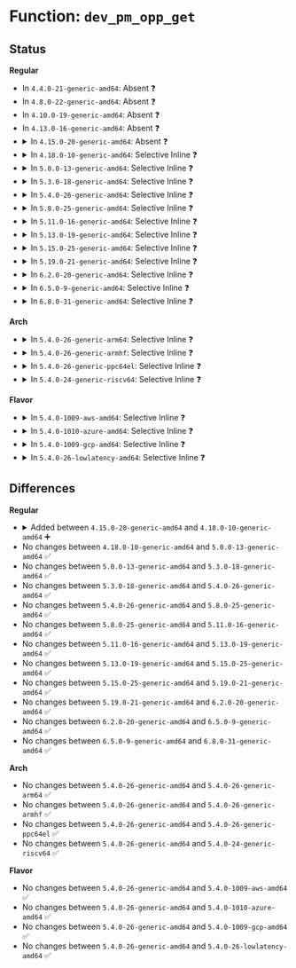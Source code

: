 # Function: <code>dev_pm_opp_get</code>

## Status
<b>Regular</b>
<ul>
<li>
In <code>4.4.0-21-generic-amd64</code>: Absent ❓
</li>
<li>
In <code>4.8.0-22-generic-amd64</code>: Absent ❓
</li>
<li>
In <code>4.10.0-19-generic-amd64</code>: Absent ❓
</li>
<li>
In <code>4.13.0-16-generic-amd64</code>: Absent ❓
</li>
<li>
<details>
<summary>In <code>4.15.0-20-generic-amd64</code>: Absent ❓</summary>

```json
{
  "name": "dev_pm_opp_get",
  "collision_type": "Unique Static",
  "inline_type": "Full",
  "funcs": [
    {
      "addr": 18446744071587057224,
      "name": "dev_pm_opp_get",
      "external": false,
      "loc": "drivers/opp/core.c:916",
      "file": "drivers/opp/core.c",
      "inline": "not declared, inlined",
      "caller_inline": [
        "drivers/opp/core.c:_opp_set_availability",
        "drivers/opp/core.c:_find_freq_ceil",
        "drivers/opp/core.c:dev_pm_opp_find_freq_exact"
      ],
      "caller_func": []
    }
  ],
  "symbols": []
}
```
</details>
</li>
<li>
<details>
<summary>In <code>4.18.0-10-generic-amd64</code>: Selective Inline ❓</summary>

```c
void dev_pm_opp_get(struct dev_pm_opp * opp)
```

```json
{
  "name": "dev_pm_opp_get",
  "collision_type": "Unique Global",
  "inline_type": "Selective",
  "funcs": [
    {
      "addr": 18446744071587355640,
      "name": "dev_pm_opp_get",
      "external": true,
      "loc": "drivers/opp/core.c:923",
      "file": "drivers/opp/core.c",
      "inline": "not declared, inlined",
      "caller_inline": [
        "drivers/opp/core.c:_opp_set_availability",
        "drivers/opp/core.c:_find_freq_ceil",
        "drivers/opp/core.c:dev_pm_opp_find_freq_exact"
      ],
      "caller_func": []
    }
  ],
  "symbols": [
    {
      "addr": 18446744071587357584,
      "name": "dev_pm_opp_get",
      "section": ".text",
      "bind": "STB_GLOBAL",
      "size": 21
    }
  ]
}
```
</details>
</li>
<li>
<details>
<summary>In <code>5.0.0-13-generic-amd64</code>: Selective Inline ❓</summary>

```c
void dev_pm_opp_get(struct dev_pm_opp * opp)
```

```json
{
  "name": "dev_pm_opp_get",
  "collision_type": "Unique Global",
  "inline_type": "Selective",
  "funcs": [
    {
      "addr": 18446744071587535080,
      "name": "dev_pm_opp_get",
      "external": true,
      "loc": "drivers/opp/core.c:1022",
      "file": "drivers/opp/core.c",
      "inline": "not declared, inlined",
      "caller_inline": [
        "drivers/opp/core.c:_opp_set_availability",
        "drivers/opp/core.c:_find_freq_ceil",
        "drivers/opp/core.c:dev_pm_opp_find_freq_exact"
      ],
      "caller_func": []
    }
  ],
  "symbols": [
    {
      "addr": 18446744071587537312,
      "name": "dev_pm_opp_get",
      "section": ".text",
      "bind": "STB_GLOBAL",
      "size": 21
    }
  ]
}
```
</details>
</li>
<li>
<details>
<summary>In <code>5.3.0-18-generic-amd64</code>: Selective Inline ❓</summary>

```c
void dev_pm_opp_get(struct dev_pm_opp * opp)
```

```json
{
  "name": "dev_pm_opp_get",
  "collision_type": "Unique Global",
  "inline_type": "Selective",
  "funcs": [
    {
      "addr": 18446744071587809013,
      "name": "dev_pm_opp_get",
      "external": true,
      "loc": "drivers/opp/core.c:1096",
      "file": "drivers/opp/core.c",
      "inline": "not declared, inlined",
      "caller_inline": [
        "drivers/opp/core.c:_opp_set_availability",
        "drivers/opp/core.c:dev_pm_opp_find_freq_floor",
        "drivers/opp/core.c:_find_freq_ceil",
        "drivers/opp/core.c:dev_pm_opp_find_freq_exact"
      ],
      "caller_func": []
    }
  ],
  "symbols": [
    {
      "addr": 18446744071587811344,
      "name": "dev_pm_opp_get",
      "section": ".text",
      "bind": "STB_GLOBAL",
      "size": 21
    }
  ]
}
```
</details>
</li>
<li>
<details>
<summary>In <code>5.4.0-26-generic-amd64</code>: Selective Inline ❓</summary>

```c
void dev_pm_opp_get(struct dev_pm_opp * opp)
```

```json
{
  "name": "dev_pm_opp_get",
  "collision_type": "Unique Global",
  "inline_type": "Selective",
  "funcs": [
    {
      "addr": 18446744071588014181,
      "name": "dev_pm_opp_get",
      "external": true,
      "loc": "drivers/opp/core.c:1145",
      "file": "drivers/opp/core.c",
      "inline": "not declared, inlined",
      "caller_inline": [
        "drivers/opp/core.c:_opp_set_availability",
        "drivers/opp/core.c:dev_pm_opp_find_freq_floor",
        "drivers/opp/core.c:_find_freq_ceil",
        "drivers/opp/core.c:dev_pm_opp_find_level_exact",
        "drivers/opp/core.c:dev_pm_opp_find_freq_exact"
      ],
      "caller_func": []
    }
  ],
  "symbols": [
    {
      "addr": 18446744071588016720,
      "name": "dev_pm_opp_get",
      "section": ".text",
      "bind": "STB_GLOBAL",
      "size": 21
    }
  ]
}
```
</details>
</li>
<li>
<details>
<summary>In <code>5.8.0-25-generic-amd64</code>: Selective Inline ❓</summary>

```c
void dev_pm_opp_get(struct dev_pm_opp * opp)
```

```json
{
  "name": "dev_pm_opp_get",
  "collision_type": "Unique Global",
  "inline_type": "Selective",
  "funcs": [
    {
      "addr": 18446744071588876191,
      "name": "dev_pm_opp_get",
      "external": true,
      "loc": "drivers/opp/core.c:1208",
      "file": "drivers/opp/core.c",
      "inline": "not declared, inlined",
      "caller_inline": [
        "drivers/opp/core.c:dev_pm_opp_adjust_voltage",
        "drivers/opp/core.c:_opp_set_availability",
        "drivers/opp/core.c:dev_pm_opp_find_freq_ceil_by_volt",
        "drivers/opp/core.c:dev_pm_opp_find_freq_floor",
        "drivers/opp/core.c:_find_freq_ceil",
        "drivers/opp/core.c:dev_pm_opp_find_level_exact",
        "drivers/opp/core.c:dev_pm_opp_find_freq_exact"
      ],
      "caller_func": []
    }
  ],
  "symbols": [
    {
      "addr": 18446744071588874384,
      "name": "dev_pm_opp_get",
      "section": ".text",
      "bind": "STB_GLOBAL",
      "size": 66
    }
  ]
}
```
</details>
</li>
<li>
<details>
<summary>In <code>5.11.0-16-generic-amd64</code>: Selective Inline ❓</summary>

```c
void dev_pm_opp_get(struct dev_pm_opp * opp)
```

```json
{
  "name": "dev_pm_opp_get",
  "collision_type": "Unique Global",
  "inline_type": "Selective",
  "funcs": [
    {
      "addr": 18446744071588884879,
      "name": "dev_pm_opp_get",
      "external": true,
      "loc": "drivers/opp/core.c:1277",
      "file": "drivers/opp/core.c",
      "inline": "not declared, inlined",
      "caller_inline": [
        "drivers/opp/core.c:dev_pm_opp_adjust_voltage",
        "drivers/opp/core.c:_opp_set_availability",
        "drivers/opp/core.c:dev_pm_opp_find_freq_ceil_by_volt",
        "drivers/opp/core.c:dev_pm_opp_find_freq_floor",
        "drivers/opp/core.c:_find_freq_ceil",
        "drivers/opp/core.c:dev_pm_opp_find_level_exact",
        "drivers/opp/core.c:dev_pm_opp_find_freq_exact"
      ],
      "caller_func": []
    }
  ],
  "symbols": [
    {
      "addr": 18446744071588890320,
      "name": "dev_pm_opp_get",
      "section": ".text",
      "bind": "STB_GLOBAL",
      "size": 66
    }
  ]
}
```
</details>
</li>
<li>
<details>
<summary>In <code>5.13.0-19-generic-amd64</code>: Selective Inline ❓</summary>

```c
void dev_pm_opp_get(struct dev_pm_opp * opp)
```

```json
{
  "name": "dev_pm_opp_get",
  "collision_type": "Unique Global",
  "inline_type": "Selective",
  "funcs": [
    {
      "addr": 18446744071588772479,
      "name": "dev_pm_opp_get",
      "external": true,
      "loc": "drivers/opp/core.c:1434",
      "file": "drivers/opp/core.c",
      "inline": "not declared, inlined",
      "caller_inline": [
        "drivers/opp/core.c:dev_pm_opp_adjust_voltage",
        "drivers/opp/core.c:_opp_set_availability",
        "drivers/opp/core.c:dev_pm_opp_xlate_required_opp",
        "drivers/opp/core.c:_set_opp",
        "drivers/opp/core.c:_set_opp",
        "drivers/opp/core.c:dev_pm_opp_find_freq_ceil_by_volt",
        "drivers/opp/core.c:dev_pm_opp_find_freq_floor",
        "drivers/opp/core.c:_find_freq_ceil",
        "drivers/opp/core.c:dev_pm_opp_find_level_ceil",
        "drivers/opp/core.c:dev_pm_opp_find_level_exact",
        "drivers/opp/core.c:dev_pm_opp_find_freq_exact"
      ],
      "caller_func": []
    }
  ],
  "symbols": [
    {
      "addr": 18446744071588777232,
      "name": "dev_pm_opp_get",
      "section": ".text",
      "bind": "STB_GLOBAL",
      "size": 66
    }
  ]
}
```
</details>
</li>
<li>
<details>
<summary>In <code>5.15.0-25-generic-amd64</code>: Selective Inline ❓</summary>

```c
void dev_pm_opp_get(struct dev_pm_opp * opp)
```

```json
{
  "name": "dev_pm_opp_get",
  "collision_type": "Unique Global",
  "inline_type": "Selective",
  "funcs": [
    {
      "addr": 18446744071589464447,
      "name": "dev_pm_opp_get",
      "external": true,
      "loc": "drivers/opp/core.c:1444",
      "file": "drivers/opp/core.c",
      "inline": "not declared, inlined",
      "caller_inline": [
        "drivers/opp/core.c:dev_pm_opp_adjust_voltage",
        "drivers/opp/core.c:_opp_set_availability",
        "drivers/opp/core.c:dev_pm_opp_xlate_required_opp",
        "drivers/opp/core.c:_set_opp",
        "drivers/opp/core.c:_set_opp",
        "drivers/opp/core.c:dev_pm_opp_find_freq_ceil_by_volt",
        "drivers/opp/core.c:dev_pm_opp_find_freq_floor",
        "drivers/opp/core.c:_find_freq_ceil",
        "drivers/opp/core.c:dev_pm_opp_find_level_ceil",
        "drivers/opp/core.c:dev_pm_opp_find_level_exact",
        "drivers/opp/core.c:dev_pm_opp_find_freq_exact"
      ],
      "caller_func": []
    }
  ],
  "symbols": [
    {
      "addr": 18446744071589469328,
      "name": "dev_pm_opp_get",
      "section": ".text",
      "bind": "STB_GLOBAL",
      "size": 66
    }
  ]
}
```
</details>
</li>
<li>
<details>
<summary>In <code>5.19.0-21-generic-amd64</code>: Selective Inline ❓</summary>

```c
void dev_pm_opp_get(struct dev_pm_opp * opp)
```

```json
{
  "name": "dev_pm_opp_get",
  "collision_type": "Unique Global",
  "inline_type": "Selective",
  "funcs": [
    {
      "addr": 18446744071590942147,
      "name": "dev_pm_opp_get",
      "external": true,
      "loc": "drivers/opp/core.c:1589",
      "file": "drivers/opp/core.c",
      "inline": "not declared, inlined",
      "caller_inline": [
        "drivers/opp/core.c:dev_pm_opp_adjust_voltage",
        "drivers/opp/core.c:_opp_set_availability",
        "drivers/opp/core.c:dev_pm_opp_xlate_required_opp",
        "drivers/opp/core.c:_set_opp",
        "drivers/opp/core.c:_set_opp",
        "drivers/opp/core.c:dev_pm_opp_find_bw_floor",
        "drivers/opp/core.c:dev_pm_opp_find_bw_ceil",
        "drivers/opp/core.c:dev_pm_opp_find_level_ceil",
        "drivers/opp/core.c:dev_pm_opp_find_level_exact",
        "drivers/opp/core.c:dev_pm_opp_find_freq_ceil_by_volt",
        "drivers/opp/core.c:dev_pm_opp_find_freq_floor",
        "drivers/opp/core.c:_find_freq_ceil",
        "drivers/opp/core.c:dev_pm_opp_find_freq_exact"
      ],
      "caller_func": []
    }
  ],
  "symbols": [
    {
      "addr": 18446744071590948112,
      "name": "dev_pm_opp_get",
      "section": ".text",
      "bind": "STB_GLOBAL",
      "size": 108
    }
  ]
}
```
</details>
</li>
<li>
<details>
<summary>In <code>6.2.0-20-generic-amd64</code>: Selective Inline ❓</summary>

```c
void dev_pm_opp_get(struct dev_pm_opp * opp)
```

```json
{
  "name": "dev_pm_opp_get",
  "collision_type": "Unique Global",
  "inline_type": "Selective",
  "funcs": [
    {
      "addr": 18446744071592644051,
      "name": "dev_pm_opp_get",
      "external": true,
      "loc": "drivers/opp/core.c:1561",
      "file": "drivers/opp/core.c",
      "inline": "not declared, inlined",
      "caller_inline": [
        "drivers/opp/core.c:dev_pm_opp_adjust_voltage",
        "drivers/opp/core.c:_opp_set_availability",
        "drivers/opp/core.c:dev_pm_opp_xlate_required_opp",
        "drivers/opp/core.c:_set_opp",
        "drivers/opp/core.c:_set_opp",
        "drivers/opp/core.c:_opp_table_find_key"
      ],
      "caller_func": []
    }
  ],
  "symbols": [
    {
      "addr": 18446744071592649328,
      "name": "dev_pm_opp_get",
      "section": ".text",
      "bind": "STB_GLOBAL",
      "size": 108
    }
  ]
}
```
</details>
</li>
<li>
<details>
<summary>In <code>6.5.0-9-generic-amd64</code>: Selective Inline ❓</summary>

```c
void dev_pm_opp_get(struct dev_pm_opp * opp)
```

```json
{
  "name": "dev_pm_opp_get",
  "collision_type": "Unique Global",
  "inline_type": "Selective",
  "funcs": [
    {
      "addr": 18446744071593074547,
      "name": "dev_pm_opp_get",
      "external": true,
      "loc": "drivers/opp/core.c:1569",
      "file": "drivers/opp/core.c",
      "inline": "not declared, inlined",
      "caller_inline": [
        "drivers/opp/core.c:dev_pm_opp_adjust_voltage",
        "drivers/opp/core.c:_opp_set_availability",
        "drivers/opp/core.c:dev_pm_opp_xlate_required_opp",
        "drivers/opp/core.c:_set_opp",
        "drivers/opp/core.c:_set_opp",
        "drivers/opp/core.c:_opp_table_find_key"
      ],
      "caller_func": []
    }
  ],
  "symbols": [
    {
      "addr": 18446744071593079904,
      "name": "dev_pm_opp_get",
      "section": ".text",
      "bind": "STB_GLOBAL",
      "size": 108
    }
  ]
}
```
</details>
</li>
<li>
<details>
<summary>In <code>6.8.0-31-generic-amd64</code>: Selective Inline ❓</summary>

```c
void dev_pm_opp_get(struct dev_pm_opp * opp)
```

```json
{
  "name": "dev_pm_opp_get",
  "collision_type": "Unique Global",
  "inline_type": "Selective",
  "funcs": [
    {
      "addr": 18446744071593826467,
      "name": "dev_pm_opp_get",
      "external": true,
      "loc": "drivers/opp/core.c:1679",
      "file": "drivers/opp/core.c",
      "inline": "not declared, inlined",
      "caller_inline": [
        "drivers/opp/core.c:dev_pm_opp_adjust_voltage",
        "drivers/opp/core.c:_opp_set_availability",
        "drivers/opp/core.c:dev_pm_opp_xlate_required_opp",
        "drivers/opp/core.c:_set_opp",
        "drivers/opp/core.c:_set_opp",
        "drivers/opp/core.c:_opp_table_find_key"
      ],
      "caller_func": []
    }
  ],
  "symbols": [
    {
      "addr": 18446744071593832112,
      "name": "dev_pm_opp_get",
      "section": ".text",
      "bind": "STB_GLOBAL",
      "size": 108
    }
  ]
}
```
</details>
</li>
</ul>
<b>Arch</b>
<ul>
<li>
<details>
<summary>In <code>5.4.0-26-generic-arm64</code>: Selective Inline ❓</summary>

```c
void dev_pm_opp_get(struct dev_pm_opp * opp)
```

```json
{
  "name": "dev_pm_opp_get",
  "collision_type": "Unique Global",
  "inline_type": "Selective",
  "funcs": [
    {
      "addr": 18446603336501270844,
      "name": "dev_pm_opp_get",
      "external": true,
      "loc": "drivers/opp/core.c:1145",
      "file": "drivers/opp/core.c",
      "inline": "not declared, inlined",
      "caller_inline": [
        "drivers/opp/core.c:_opp_set_availability",
        "drivers/opp/core.c:dev_pm_opp_find_freq_floor",
        "drivers/opp/core.c:_find_freq_ceil",
        "drivers/opp/core.c:dev_pm_opp_find_level_exact",
        "drivers/opp/core.c:dev_pm_opp_find_freq_exact"
      ],
      "caller_func": [
        "drivers/opp/of.c:_find_opp_of_np"
      ]
    }
  ],
  "symbols": [
    {
      "addr": 18446603336501273928,
      "name": "dev_pm_opp_get",
      "section": ".text",
      "bind": "STB_GLOBAL",
      "size": 44
    }
  ]
}
```
</details>
</li>
<li>
<details>
<summary>In <code>5.4.0-26-generic-armhf</code>: Selective Inline ❓</summary>

```c
void dev_pm_opp_get(struct dev_pm_opp * opp)
```

```json
{
  "name": "dev_pm_opp_get",
  "collision_type": "Unique Global",
  "inline_type": "Selective",
  "funcs": [
    {
      "addr": 3233760864,
      "name": "dev_pm_opp_get",
      "external": true,
      "loc": "drivers/opp/core.c:1145",
      "file": "drivers/opp/core.c",
      "inline": "not declared, inlined",
      "caller_inline": [
        "drivers/opp/core.c:_opp_set_availability",
        "drivers/opp/core.c:dev_pm_opp_find_freq_floor",
        "drivers/opp/core.c:_find_freq_ceil",
        "drivers/opp/core.c:dev_pm_opp_find_level_exact",
        "drivers/opp/core.c:dev_pm_opp_find_freq_exact"
      ],
      "caller_func": [
        "drivers/opp/of.c:_find_opp_of_np"
      ]
    }
  ],
  "symbols": [
    {
      "addr": 3233763600,
      "name": "dev_pm_opp_get",
      "section": ".text",
      "bind": "STB_GLOBAL",
      "size": 32
    }
  ]
}
```
</details>
</li>
<li>
<details>
<summary>In <code>5.4.0-26-generic-ppc64el</code>: Selective Inline ❓</summary>

```c
void dev_pm_opp_get(struct dev_pm_opp * opp)
```

```json
{
  "name": "dev_pm_opp_get",
  "collision_type": "Unique Global",
  "inline_type": "Selective",
  "funcs": [
    {
      "addr": 13835058055294792648,
      "name": "dev_pm_opp_get",
      "external": true,
      "loc": "drivers/opp/core.c:1145",
      "file": "drivers/opp/core.c",
      "inline": "not declared, inlined",
      "caller_inline": [
        "drivers/opp/core.c:_opp_set_availability",
        "drivers/opp/core.c:dev_pm_opp_find_freq_floor",
        "drivers/opp/core.c:_find_freq_ceil",
        "drivers/opp/core.c:dev_pm_opp_find_level_exact",
        "drivers/opp/core.c:dev_pm_opp_find_freq_exact"
      ],
      "caller_func": [
        "drivers/opp/of.c:_find_opp_of_np"
      ]
    }
  ],
  "symbols": [
    {
      "addr": 13835058055294796432,
      "name": "dev_pm_opp_get",
      "section": ".text",
      "bind": "STB_GLOBAL",
      "size": 32
    }
  ]
}
```
</details>
</li>
<li>
<details>
<summary>In <code>5.4.0-24-generic-riscv64</code>: Selective Inline ❓</summary>

```c
void dev_pm_opp_get(struct dev_pm_opp * opp)
```

```json
{
  "name": "dev_pm_opp_get",
  "collision_type": "Unique Global",
  "inline_type": "Selective",
  "funcs": [
    {
      "addr": 18446743936277946936,
      "name": "dev_pm_opp_get",
      "external": true,
      "loc": "drivers/opp/core.c:1145",
      "file": "drivers/opp/core.c",
      "inline": "not declared, inlined",
      "caller_inline": [
        "drivers/opp/core.c:_opp_set_availability",
        "drivers/opp/core.c:dev_pm_opp_find_freq_floor",
        "drivers/opp/core.c:_find_freq_ceil",
        "drivers/opp/core.c:dev_pm_opp_find_level_exact",
        "drivers/opp/core.c:dev_pm_opp_find_freq_exact"
      ],
      "caller_func": [
        "drivers/opp/of.c:_find_opp_of_np"
      ]
    }
  ],
  "symbols": [
    {
      "addr": 18446743936277949566,
      "name": "dev_pm_opp_get",
      "section": ".text",
      "bind": "STB_GLOBAL",
      "size": 42
    }
  ]
}
```
</details>
</li>
</ul>
<b>Flavor</b>
<ul>
<li>
<details>
<summary>In <code>5.4.0-1009-aws-amd64</code>: Selective Inline ❓</summary>

```c
void dev_pm_opp_get(struct dev_pm_opp * opp)
```

```json
{
  "name": "dev_pm_opp_get",
  "collision_type": "Unique Global",
  "inline_type": "Selective",
  "funcs": [
    {
      "addr": 18446744071587639173,
      "name": "dev_pm_opp_get",
      "external": true,
      "loc": "drivers/opp/core.c:1145",
      "file": "drivers/opp/core.c",
      "inline": "not declared, inlined",
      "caller_inline": [
        "drivers/opp/core.c:_opp_set_availability",
        "drivers/opp/core.c:dev_pm_opp_find_freq_floor",
        "drivers/opp/core.c:_find_freq_ceil",
        "drivers/opp/core.c:dev_pm_opp_find_level_exact",
        "drivers/opp/core.c:dev_pm_opp_find_freq_exact"
      ],
      "caller_func": []
    }
  ],
  "symbols": [
    {
      "addr": 18446744071587641712,
      "name": "dev_pm_opp_get",
      "section": ".text",
      "bind": "STB_GLOBAL",
      "size": 21
    }
  ]
}
```
</details>
</li>
<li>
<details>
<summary>In <code>5.4.0-1010-azure-amd64</code>: Selective Inline ❓</summary>

```c
void dev_pm_opp_get(struct dev_pm_opp * opp)
```

```json
{
  "name": "dev_pm_opp_get",
  "collision_type": "Unique Global",
  "inline_type": "Selective",
  "funcs": [
    {
      "addr": 18446744071587413045,
      "name": "dev_pm_opp_get",
      "external": true,
      "loc": "drivers/opp/core.c:1145",
      "file": "drivers/opp/core.c",
      "inline": "not declared, inlined",
      "caller_inline": [
        "drivers/opp/core.c:_opp_set_availability",
        "drivers/opp/core.c:dev_pm_opp_find_freq_floor",
        "drivers/opp/core.c:_find_freq_ceil",
        "drivers/opp/core.c:dev_pm_opp_find_level_exact",
        "drivers/opp/core.c:dev_pm_opp_find_freq_exact"
      ],
      "caller_func": []
    }
  ],
  "symbols": [
    {
      "addr": 18446744071587415584,
      "name": "dev_pm_opp_get",
      "section": ".text",
      "bind": "STB_GLOBAL",
      "size": 21
    }
  ]
}
```
</details>
</li>
<li>
<details>
<summary>In <code>5.4.0-1009-gcp-amd64</code>: Selective Inline ❓</summary>

```c
void dev_pm_opp_get(struct dev_pm_opp * opp)
```

```json
{
  "name": "dev_pm_opp_get",
  "collision_type": "Unique Global",
  "inline_type": "Selective",
  "funcs": [
    {
      "addr": 18446744071587970325,
      "name": "dev_pm_opp_get",
      "external": true,
      "loc": "drivers/opp/core.c:1145",
      "file": "drivers/opp/core.c",
      "inline": "not declared, inlined",
      "caller_inline": [
        "drivers/opp/core.c:_opp_set_availability",
        "drivers/opp/core.c:dev_pm_opp_find_freq_floor",
        "drivers/opp/core.c:_find_freq_ceil",
        "drivers/opp/core.c:dev_pm_opp_find_level_exact",
        "drivers/opp/core.c:dev_pm_opp_find_freq_exact"
      ],
      "caller_func": []
    }
  ],
  "symbols": [
    {
      "addr": 18446744071587972864,
      "name": "dev_pm_opp_get",
      "section": ".text",
      "bind": "STB_GLOBAL",
      "size": 21
    }
  ]
}
```
</details>
</li>
<li>
<details>
<summary>In <code>5.4.0-26-lowlatency-amd64</code>: Selective Inline ❓</summary>

```c
void dev_pm_opp_get(struct dev_pm_opp * opp)
```

```json
{
  "name": "dev_pm_opp_get",
  "collision_type": "Unique Global",
  "inline_type": "Selective",
  "funcs": [
    {
      "addr": 18446744071588085701,
      "name": "dev_pm_opp_get",
      "external": true,
      "loc": "drivers/opp/core.c:1145",
      "file": "drivers/opp/core.c",
      "inline": "not declared, inlined",
      "caller_inline": [
        "drivers/opp/core.c:_opp_set_availability",
        "drivers/opp/core.c:dev_pm_opp_find_freq_floor",
        "drivers/opp/core.c:_find_freq_ceil",
        "drivers/opp/core.c:dev_pm_opp_find_level_exact",
        "drivers/opp/core.c:dev_pm_opp_find_freq_exact"
      ],
      "caller_func": []
    }
  ],
  "symbols": [
    {
      "addr": 18446744071588088240,
      "name": "dev_pm_opp_get",
      "section": ".text",
      "bind": "STB_GLOBAL",
      "size": 21
    }
  ]
}
```
</details>
</li>
</ul>

## Differences
<b>Regular</b>
<ul>
<li>
<details>
<summary>Added between <code>4.15.0-20-generic-amd64</code> and <code>4.18.0-10-generic-amd64</code> ➕</summary>

```c
void dev_pm_opp_get(struct dev_pm_opp * opp)
```
</details>
</li>
<li>
No changes between <code>4.18.0-10-generic-amd64</code> and <code>5.0.0-13-generic-amd64</code> ✅
</li>
<li>
No changes between <code>5.0.0-13-generic-amd64</code> and <code>5.3.0-18-generic-amd64</code> ✅
</li>
<li>
No changes between <code>5.3.0-18-generic-amd64</code> and <code>5.4.0-26-generic-amd64</code> ✅
</li>
<li>
No changes between <code>5.4.0-26-generic-amd64</code> and <code>5.8.0-25-generic-amd64</code> ✅
</li>
<li>
No changes between <code>5.8.0-25-generic-amd64</code> and <code>5.11.0-16-generic-amd64</code> ✅
</li>
<li>
No changes between <code>5.11.0-16-generic-amd64</code> and <code>5.13.0-19-generic-amd64</code> ✅
</li>
<li>
No changes between <code>5.13.0-19-generic-amd64</code> and <code>5.15.0-25-generic-amd64</code> ✅
</li>
<li>
No changes between <code>5.15.0-25-generic-amd64</code> and <code>5.19.0-21-generic-amd64</code> ✅
</li>
<li>
No changes between <code>5.19.0-21-generic-amd64</code> and <code>6.2.0-20-generic-amd64</code> ✅
</li>
<li>
No changes between <code>6.2.0-20-generic-amd64</code> and <code>6.5.0-9-generic-amd64</code> ✅
</li>
<li>
No changes between <code>6.5.0-9-generic-amd64</code> and <code>6.8.0-31-generic-amd64</code> ✅
</li>
</ul>
<b>Arch</b>
<ul>
<li>
No changes between <code>5.4.0-26-generic-amd64</code> and <code>5.4.0-26-generic-arm64</code> ✅
</li>
<li>
No changes between <code>5.4.0-26-generic-amd64</code> and <code>5.4.0-26-generic-armhf</code> ✅
</li>
<li>
No changes between <code>5.4.0-26-generic-amd64</code> and <code>5.4.0-26-generic-ppc64el</code> ✅
</li>
<li>
No changes between <code>5.4.0-26-generic-amd64</code> and <code>5.4.0-24-generic-riscv64</code> ✅
</li>
</ul>
<b>Flavor</b>
<ul>
<li>
No changes between <code>5.4.0-26-generic-amd64</code> and <code>5.4.0-1009-aws-amd64</code> ✅
</li>
<li>
No changes between <code>5.4.0-26-generic-amd64</code> and <code>5.4.0-1010-azure-amd64</code> ✅
</li>
<li>
No changes between <code>5.4.0-26-generic-amd64</code> and <code>5.4.0-1009-gcp-amd64</code> ✅
</li>
<li>
No changes between <code>5.4.0-26-generic-amd64</code> and <code>5.4.0-26-lowlatency-amd64</code> ✅
</li>
</ul>
